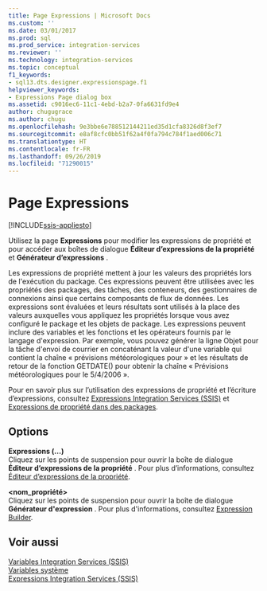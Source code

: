 ```yaml
---
title: Page Expressions | Microsoft Docs
ms.custom: ''
ms.date: 03/01/2017
ms.prod: sql
ms.prod_service: integration-services
ms.reviewer: ''
ms.technology: integration-services
ms.topic: conceptual
f1_keywords:
- sql13.dts.designer.expressionspage.f1
helpviewer_keywords:
- Expressions Page dialog box
ms.assetid: c9016ec6-11c1-4ebd-b2a7-0fa6631fd9e4
author: chugugrace
ms.author: chugu
ms.openlocfilehash: 9e3bbe6e788512144211ed35d1cfa8326d8f3ef7
ms.sourcegitcommit: e8af8cfc0bb51f62a4f0fa794c784f1aed006c71
ms.translationtype: HT
ms.contentlocale: fr-FR
ms.lasthandoff: 09/26/2019
ms.locfileid: "71290015"
---
```

# <a name="expressions-page"></a>Page Expressions

[!INCLUDE[ssis-appliesto](../../includes/ssis-appliesto-ssvrpluslinux-asdb-asdw-xxx.md)]


  Utilisez la page **Expressions** pour modifier les expressions de propriété et pour accéder aux boîtes de dialogue **Éditeur d’expressions de la propriété** et **Générateur d’expressions** .  
  
 Les expressions de propriété mettent à jour les valeurs des propriétés lors de l'exécution du package. Ces expressions peuvent être utilisées avec les propriétés des packages, des tâches, des conteneurs, des gestionnaires de connexions ainsi que certains composants de flux de données. Les expressions sont évaluées et leurs résultats sont utilisés à la place des valeurs auxquelles vous appliquez les propriétés lorsque vous avez configuré le package et les objets de package. Les expressions peuvent inclure des variables et les fonctions et les opérateurs fournis par le langage d'expression. Par exemple, vous pouvez générer la ligne Objet pour la tâche d'envoi de courrier en concaténant la valeur d'une variable qui contient la chaîne « prévisions météorologiques pour » et les résultats de retour de la fonction GETDATE() pour obtenir la chaîne « Prévisions météorologiques pour le 5/4/2006 ».  
  
 Pour en savoir plus sur l’utilisation des expressions de propriété et l’écriture d’expressions, consultez [Expressions Integration Services &#40;SSIS&#41;](../../integration-services/expressions/integration-services-ssis-expressions.md) et [Expressions de propriété dans des packages](../../integration-services/expressions/use-property-expressions-in-packages.md).  
  
## <a name="options"></a>Options  
 **Expressions (...)**  
 Cliquez sur les points de suspension pour ouvrir la boîte de dialogue **Éditeur d’expressions de la propriété** . Pour plus d’informations, consultez [Éditeur d’expressions de la propriété](../../integration-services/expressions/property-expressions-editor.md).  
  
 **\<nom_propriété>**  
 Cliquez sur les points de suspension pour ouvrir la boîte de dialogue **Générateur d'expression** . Pour plus d'informations, consultez [Expression Builder](../../integration-services/expressions/expression-builder.md).  
  
## <a name="see-also"></a>Voir aussi  
 [Variables Integration Services &#40;SSIS&#41;](../../integration-services/integration-services-ssis-variables.md)   
 [Variables système](../../integration-services/system-variables.md)   
 [Expressions Integration Services &#40;SSIS&#41;](../../integration-services/expressions/integration-services-ssis-expressions.md)  
  
  
